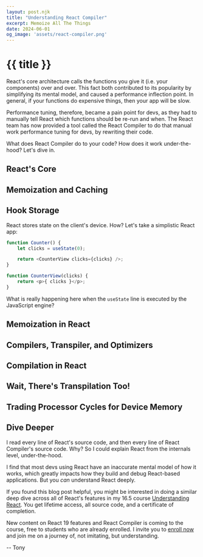 ```yaml
---
layout: post.njk
title: "Understanding React Compiler"
excerpt: Memoize All The Things
date: 2024-06-01
og_image: 'assets/react-compiler.png'
---
```

# {{ title }}

React's core architecture calls the functions you give it (i.e. your components) over and over. This fact both contributed to its popularity by simplifying its mental model, and caused a performance inflection point. In general, if your functions do expensive things, then your app will be slow.

Performance tuning, therefore, became a pain point for devs, as they had to manually tell React which functions should be re-run and when. The React team has now provided a tool called the React Compiler to do that manual work performance tuning for devs, by rewriting their code.

What does React Compiler do to your code? How does it work under-the-hood? Let's dive in.

## React's Core

## Memoization and Caching


## Hook Storage
React stores state on the client's device. How? Let's take a simplistic React app:

```js
function Counter() {
    let clicks = useState(0);

    return <CounterView clicks={clicks} />;
}

function CounterView(clicks) {
    return <p>{ clicks }</p>;
}
```
What is really happening here when the ```useState``` line is executed by the JavaScript engine?

## Memoization in React


## Compilers, Transpiler, and Optimizers


## Compilation in React


## Wait, There's Transpilation Too!


## Trading Processor Cycles for Device Memory


## Dive Deeper
I read every line of React's source code, and then every line of React Compiler's source code. Why? So I could explain React from the internals level, under-the-hood.

I find that most devs using React have an inaccurate mental model of how it works, which greatly impacts how they build and debug React-based applications. But you <em>can</em> understand React deeply.

If you found this blog post helpful, you might be interested in doing a similar deep dive across all of React's features in my 16.5 course <a href="https://understandingreact.com">Understanding React</a>. You get lifetime access, all source code, and a certificate of completion.

New content on React 19 features and React Compiler is coming to the course, free to students who are already enrolled. I invite you to <a href="https://understandingreact.com">enroll now</a> and join me on a journey of, not imitating, but understanding.

-- Tony